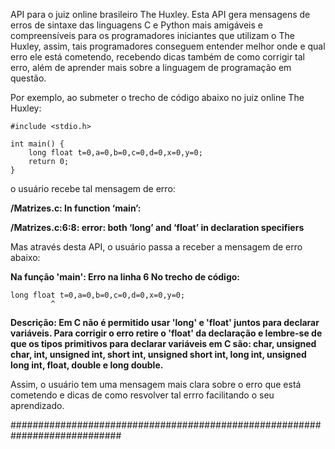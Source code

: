 API para o juiz online brasileiro The Huxley. Esta API gera mensagens de erros de sintaxe das linguagens C e Python mais amigáveis e compreensíveis para os programadores iniciantes que utilizam o The Huxley, assim, tais programadores conseguem entender melhor onde e qual erro ele está cometendo, recebendo dicas também de como corrigir tal erro, além de aprender mais sobre a linguagem de programação em questão.

Por exemplo, ao submeter o trecho de código abaixo no juiz online The Huxley:

	#include <stdio.h>
	
	int main() {
		long float t=0,a=0,b=0,c=0,d=0,x=0,y=0;
		return 0;
	}
  
o usuário recebe tal mensagem de erro:

**/Matrizes.c: In function ‘main’:**

**/Matrizes.c:6:8: error: both ‘long’ and ‘float’ in declaration specifiers**

Mas através desta API, o usuário passa a receber a mensagem de erro abaixo:

**Na função 'main':
Erro na linha 6
No trecho de código:**

	long float t=0,a=0,b=0,c=0,d=0,x=0,y=0;
             ^

**Descrição: Em C não é permitido usar 'long' e 'float' juntos para declarar variáveis. Para corrigir o erro retire o 'float' da declaração e lembre-se de que os tipos primitivos para declarar variáveis em C são: char, unsigned char, int, unsigned int, short int, unsigned short int, long int, unsigned long int, float, double e long double.**

Assim, o usuário tem uma mensagem mais clara sobre o erro que está cometendo e dicas de como resvolver tal errro facilitando o seu aprendizado.


############################################################################
